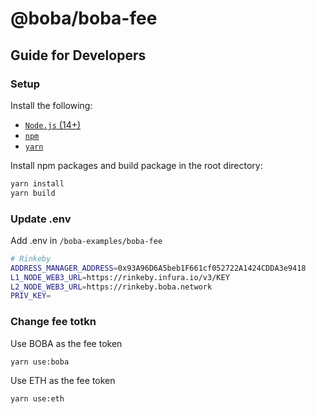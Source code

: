 # @boba/boba-fee

## Guide for Developers

### Setup

Install the following:

- [`Node.js` (14+)](https://nodejs.org/en/)
- [`npm`](https://www.npmjs.com/get-npm)
- [`yarn`](https://classic.yarnpkg.com/en/docs/install/)

Install npm packages and build package in the root directory:

```bash
yarn install
yarn build
```

### Update .env

Add .env in `/boba-examples/boba-fee`

```bash
# Rinkeby
ADDRESS_MANAGER_ADDRESS=0x93A96D6A5beb1F661cf052722A1424CDDA3e9418
L1_NODE_WEB3_URL=https://rinkeby.infura.io/v3/KEY
L2_NODE_WEB3_URL=https://rinkeby.boba.network
PRIV_KEY=
```

### Change fee totkn

Use BOBA as the fee token

```bash
yarn use:boba
```

Use ETH as the fee token

```bash
yarn use:eth
```
